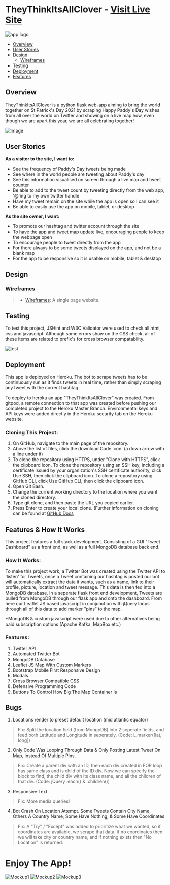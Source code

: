 # TheyThinkItsAllClover - [Visit Live Site](https://TheyThinkItsAllClover.Herokuapp.com)

![app logo](/static/Untitled.jpg)

- [Overview](#Overview)
- [User Stories](#Stories)
- [Design](#Design)
    - [Wireframes](#Wireframes)
- [Testing](#Testing)
- [Deployment](#Deployment)
- [Features](#Features)

<a name='Overview'></a>

## Overview

TheyThinkItsAllClover is a python flask web-app aiming to bring the world together on St Patrick's Day 2021 by scraping Happy Paddy's Day wishes from all over the world on Twitter and showing on a live map how, even though we are apart this year, we are all celebrating together!

<a name='Stories'></a>

![Image](/static/phones.jpg)

## User Stories

**As a visitor to the site, I want to:**

- See the frequency of Paddy's Day tweets being made
- See where in the world people are tweeting about Paddy's day
- See this information visualised on screen through a live map and tweet counter
- Be able to add to the tweet count by tweeting directly from the web app, '@'ing to my own twitter handle
- Have my tweet remain on the site while the app is open so I can see it
- Be able to easily use the app on mobile, tablet, or desktop

**As the site owner, I want:**

- To promote our hashtag and twitter account through the site
- To have the app and tweet map update live, encouraging people to keep the webpage open
- To encourage people to tweet directly from the app
- For there always to be some tweets displayed on the app, and not be a blank map
- For the app to be responsive so it is usable on mobile, tablet & desktop


<a name='Design'></a>

## Design

<a name='Wireframes'></a>

### Wireframes
> - [Wireframes](static/wireframe.pdf): A single page website.

<a name='Testing'></a>

## Testing

To test this project, JSHint and W3C Validator were used to check all html, css and javascript.
Although some errors show on the CSS check, all of these items are related to prefix's for cross browser compatability.

![test](/static/htmlCheck.jpg)


<a name='Deployment'></a>

## Deployment

This app is deployed on Heroku. The bot to scrape tweets has to be continuously run as it finds tweets in 
real time, rather than simply scraping any tweet with the correct hashtag.

To deploy to heroku an app "TheyThinkItsAllClover" was created. From gitpod, a remote connection to that 
app was created before pushing our completed project to the Heroku Master Branch. Environmental keys and 
API keys were added directly in the Heroku security tab on the Heroku website.


### Cloning This Project:
1. On GitHub, navigate to the main page of the repository.
2. Above the list of files, click the download Code icon. (a down arrow with a line under it)
3. To clone the repository using HTTPS, under "Clone with HTTPS", click the clipboard icon. To clone the repository using an SSH key, including a certificate issued by your organization's SSH certificate authority, click Use SSH, then click the clipboard icon. To clone a repository using GitHub CLI, click Use GitHub CLI, then click the clipboard icon.
4. Open Git Bash.
5. Change the current working directory to the location where you want the cloned directory.
6. Type git clone, and then paste the URL you copied earlier.
7. Press Enter to create your local clone.
(Further information on cloning can be found at [GitHub Docs](https://docs.github.com/en/free-pro-team@latest/github/creating-cloning-and-archiving-repositories/cloning-a-repository)


<a name='Features'></a>
## Features & How It Works

This project features a full stack development. Consisting of a GUI "Tweet Dashboard" as a front end, as well as a full MongoDB database back end.


### How It Works:
To make this project work, a Twitter Bot was created using the Twitter API to 'listen' for Tweets, once a Tweet containing our hashtag is posted 
our bot will automatically extract the data it wants, such as a name, link to their profile, picture, location and tweet message. This data is then fed 
into a MongoDB database. In a seperate flask front end development, Tweets are pulled from MongoDB through our flask app and onto the dashboard. From here 
our Leaflet JS based javascript in conjunction with jQuery loops through all of this data to add marker "pins" to the map.

*MongoDB & custom javascript were used due to other alternatives being paid subscription options (Apache Kafka, MapBox etc.)

### Features:
1. Twitter API
2. Automated Twitter Bot
3. MongoDB Database
4. Leaflet JS Map With Custom Markers
5. Bootstrap Mobile First Responsive Design
6. Modals
7. Cross Browser Compatible CSS
8. Defensive Programming Code
9. Buttons To Control How Big The Map Container Is

## Bugs

1. Locations render to preset default location (mid atlantic equator)

>    Fix: Split the location field (from MongoDB) into 2 seperate fields, and feed both Latitude and Longitude in seperately.
>        (Code: L.marker([lat, long])

2. Only Code Was Looping Through Data & Only Posting Latest Tweet On Map, Instead Of Multiple Pins.

>    Fix: Create a parent div with an ID, then each div created in FOR loop has same class and is child of the ID div. Now we can specify the block to find, the child div with its class name, and all the children of that div.
>        (Code: jQuery .each() & .children())

3. Responsive Text

>    Fix: More media queries!

4. Bot Crash On Location Attempt. Some Tweets Contain City Name, Others A Country Name, Some Have Nothing, & Some Have Coordinates

>    Fix: A "Try" / "Except" was added to prioritize what we wanted, so if coordinates are available, we scrape that data, if no coordinates then we will take city or country name, and if nothing exists then "No Location" is returned.


# Enjoy The App!

![Mockup1](/static/mockup.jpg)
![Mockup2](/static/mockup1.jpg)
![Mockup3](/static/mockup2.jpg)
    
